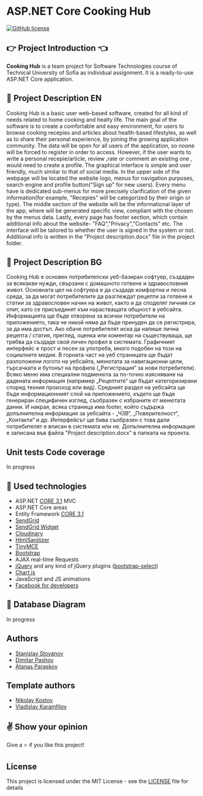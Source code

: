 # ASP.NET Core Cooking Hub

[![GitHub license](https://img.shields.io/github/license/stanislavstoyanov99/CookingHub?color=brightgreen)](https://github.com/stanislavstoyanov99/CookingHub/blob/master/LICENSE)

## :point_right: Project Introduction :point_left:

**Cooking Hub** is a team project for Software Technologies course of Technical University of Sofia as individual assignment. It is a ready-to-use ASP.NET Core application.

## :pencil: Project Description EN
Cooking Hub is a basic user web-based software, created for all kind of needs related to home cooking and healty life. The main goal of the software is to create a comfortable and easy environment, for users to browse cooking recepies and articles about health-based lifestyles, as well as to share their personal experience, by joining the growing application community. The data will be open for all users of the application, so noone will be forced to register in order to access. However, if the user wants to write a personal recepie/article, review ,rate or comment an existing one , would need to create a profile.
The graphical interface is simple and user friendly, much similar to that of social media. In the upper side of the webpage will be located the website logo, menus for navigation purposes, search engine and profile button("Sign up" for new users). Every menu have is dedicated sub-menus for more precisely clarification of the given information(for example, "Recepies" will be categorized by their origin or type). The middle section of the website will be the informational layer of the app, where will be generated specific view, compliant with the chosen by the menus data. Lastly, every page has footer section, which contain additional info about the website- "FAQ","Privacy","Contacts" etc. The interface will be tailored to whether the user is signed in the system or not.
Additional info is written in the "Project description.docx" file in the project folder.

## :pencil: Project Description BG
Cooking Hub е основен потребителски уеб-базиран софтуер, създаден за всякакви нужди, свързани с домашното готвене и здравословния живот. Основната цел на софтуера е да създаде комфортна и лесна среда, за да могат потребителите да разглеждат рецепти за готвене и статии за здравословен начин на живот, както и да споделят личния си опит, като се присъединят към нарастващата общност в уебсайта. Информацията ще бъде отворена за всички потребители на приложението, така че никой няма да бъде принуден да се регистрира, за да има достъп. Ако обаче потребителят иска да напише лична рецепта / статия, преглед, оценка или коментар на съществуваща, ще трябва да създаде свой личен профил в системата.
Графичният интерфейс е прост и лесен за употреба, много подобен на този на социалните медии. В горната част на уеб страницата ще бъдат разположени логото на уебсайта, менютата за навигационни цели, търсачката и бутонът на профила („Регистрация“ за нови потребители). Всяко меню има специални подменюта за по-точно изясняване на дадената информация (например „Рецептите“ ще бъдат категоризирани според техния произход или вид). Средният раздел на уебсайта ще бъде информационният слой на приложението, където ще бъде генериран специфичен изглед, съобразен с избраните от менютата данни. И накрая, всяка страница има footer, който съдържа допълнителна информация за уебсайта - „ЧЗВ“, „Поверителност“, „Контакти“ и др. Интерфейсът ще бива съобразен с това дали потребителят е вписан в системата или не.
Допълнителна информация е записана във файла "Project description.docx" в папката на проекта.
## Unit tests Code coverage
In progress

## :hammer: Used technologies
* ASP.NET [CORE 3.1](https://dotnet.microsoft.com/download/dotnet-core/3.1 "CORE 3.1") MVC
* ASP.NET Core areas
* Entity Framework [CORE 3.1](https://docs.microsoft.com/en-us/ef/core/ "CORE 3.1")
* [SendGrid](https://github.com/sendgrid)
* [SendGrid Widget](https://sgwidget.com/ "SendGrid Widget")
* [Cloudinary](https://github.com/cloudinary/CloudinaryDotNet)
* [HtmlSanitizer](https://github.com/mganss/HtmlSanitizer)
* [TinyMCE](https://github.com/tinymce/)
* [Bootstrap](https://github.com/twbs/bootstrap)
* AJAX real-time Requests
* [jQuery](https://github.com/jquery/jquery) and any kind of jQuery plugins ([bootstrap-select](https://developer.snapappointments.com/bootstrap-select/ "bootstrap-select"))
* [Chart.js](https://github.com/chartjs/Chart.js)
* JavaScript and JS animations
* [Facebook for developers](https://developers.facebook.com)

## :floppy_disk: Database Diagram
In progress

## Authors

- [Stanislav Stoyanov](https://github.com/stanislavstoyanov99)
- [Dimitar Pashov](https://github.com/dimitarpashov99)
- [Atanas Paraskov](https://github.com/AParaskov)

## Template authors

- [Nikolay Kostov](https://github.com/NikolayIT)
- [Vladislav Karamfilov](https://github.com/vladislav-karamfilov)

## :v: Show your opinion

Give a :star: if you like this project!

## License

This project is licensed under the MIT License - see the [LICENSE](LICENSE) file for details
